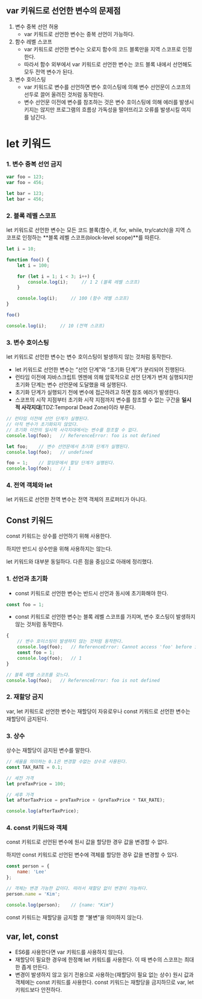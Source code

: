 ## var 키워드로 선언한 변수의 문제점

1. 변수 중복 선언 허용
    - var 키워드로 선언한 변수는 중복 선언이 가능하다.
2. 함수 레벨 스코프
    - var 키워드로 선언한 변수는 오로지 함수의 코드 블록만을 지역 스코프로 인정한다.
    - 따라서 함수 외부에서 var 키워드로 선언한 변수는 코드 블록 내에서 선언해도 모두 전역 변수가 된다.
3. 변수 호이스팅
    - var 키워드로 변수를 선언하면 변수 호이스팅에 의해 변수 선언문이 스코프의 선두로 끌어 올려진 것처럼 동작한다.
    - 변수 선언문 이전에 변수를 참조하는 것은 변수 호이스팅에 의해 에러를 발생시키지는 않지만 프로그램의 흐름상 가독성을 떨어뜨리고 오류를 발생시킬 여지를 남긴다.

# let 키워드

### 1. 변수 중복 선언 금지

```jsx
var foo = 123;
var foo = 456;

let bar = 123;
let bar = 456;
```

### 2. 블록 레벨 스코프

let 키워드로 선언한 변수는 모든 코드 블록(함수, if, for, while, try/catch)을 지역 스코프로 인정하는 **블록 레벨 스코프(block-level scope)**를 따른다.

```jsx
let i = 10;

function foo() {
    let i = 100;

    for (let i = 1; i < 3; i++) {
        console.log(i);     // 1 2 (블록 레벨 스코프)
    }

    console.log(i);     // 100 (함수 레벨 스코프)
}

foo()

console.log(i);     // 10 (전역 스코프)
```

### 3. 변수 호이스팅

let 키워드로 선언한 변수는 변수 호이스팅이 발생하지 않는 것처럼 동작한다.

- let 키워드로 선언한 변수는 “선언 단계”와 “초기화 단계”가 분리되어 진행된다.
- 런타임 이전에 자바스크립트 엔젠에 의해 암묵적으로 선언 단계가 번저 실행되지만 초기화 단계는 변수 선언문에 도달했을 때 실행된다.
- 초기화 단계가 실행되기 전에 변수에 접근하려고 하면 참조 에러가 발생한다.
- 스코프의 시작 지점부터 초기화 시작 지점까지 변수를 참조할 수 없는 구간을 **일시적 사각지대**(TDZ:Temporal Dead Zone)이라 부른다.

```jsx
// 런타임 이전에 선언 단계가 실행된다.
// 아직 변수가 초기화되지 않았다.
// 초기화 이전의 일시적 사각지대에서는 변수를 참조할 수 없다.
console.log(foo);   // ReferenceError: foo is not defined

let foo;    // 변수 선언문에서 초기화 단계가 실행된다.
console.log(foo);   // undefined

foo = 1;    // 할당문에서 할당 단계가 실행된다.
console.log(foo);   // 1
```

### 4. 전역 객체와 let

let 키워드로 선언한 전역 변수는 전역 객체의 프로퍼티가 아니다.

## Const 키워드

const 키워드는 상수를 선언하기 위해 사용한다.

하지만 반드시 상수만을 위해 사용하지는 않는다. 

let 키워드와 대부분 동일하다. 다른 점을 중심으로 아래에 정리했다.

### 1. 선언과 초기화

- const 키워드로 선언한 변수는 반드시 선언과 동시에 초기화해야 한다.

```jsx
const foo = 1;
```

- const 키워드로 선언한 변수는 블록 레벨 스코프를 가지며, 변수 호스팅이 발생하지 않는 것처럼 동작한다.

```jsx
{
    // 변수 호이스팅이 발생하지 않는 것처럼 동작한다.
    console.log(foo);   // ReferenceError: Cannot access 'foo' before initialization
    const foo = 1;
    console.log(foo);   // 1
}

// 블록 레벨 스코프를 갖느다.
console.log(foo);   // ReferenceError: foo is not defined
```

### 2. 재할당 금지

var, let 키워드로 선언한 변수는 재할당이 자유로우나 const 키워드로 선언한 변수는 재할당이 금지된다.

### 3. 상수

상수는 재할당이 금지된 변수를 말한다.

```jsx
// 세율을 의미하는 0.1은 변경할 수없는 상수로 사용된다.
const TAX_RATE = 0.1;

// 세전 가격
let preTaxPrice = 100;

// 세후 가격
let afterTaxPrice = preTaxPrice + (preTaxPrice * TAX_RATE);

console.log(afterTaxPrice);
```

### 4. const 키워드와 객체

const 키워드로 선언된 변수에 원시 값을 할당한 경우 값을 변경할 수 없다.

하지만 const 키워드로 선언된 변수에 객체를 할당한 경우 값을 변경할 수 있다.

```jsx
const person = {
    name: 'Lee'
};

// 객체는 변경 가능한 값이다. 따라서 재할당 없이 변경이 가능하다.
person.name = 'Kim';

console.log(person);    // {name: "Kim"}
```

const 키워드는 재할당을 금지할 뿐 “불변”을 의미하지 않는다.

## var, let, const

- ES6를 사용한다면 var 키워드를 사용하지 않는다.
- 재할당이 필요한 경우에 한정해 let 키워드를 사용한다. 이 때 변수의 스코프는 최대한 좁게 만든다.
- 변경이 발생하지 않고 읽기 전용으로 사용하는(재할당이 필요 없는 상수) 원시 값과 객체에는 const 키워드를 사용한다. const 키워드는 재할당을 금지하므로 var, let 키워드보다 안전하다.